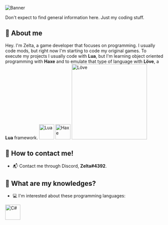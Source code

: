 ![Banner](https://i.imgur.com/9DoMUOS.png)

Don't expect to find general information here. Just my coding stuff.

## 🔷 About me
Hey. I'm Zelta, a game developer that focuses on programming.
I usually code mods, but right now I'm starting to code my original games.
To execute my projects I usually code with **Lua**, but I'm learning object oriented programming with **Haxe** and to emulate that type of language with **Löve**, a **Lua** framework.
<img title="Lua" src="https://upload.wikimedia.org/wikipedia/commons/thumb/c/cf/Lua-Logo.svg/1200px-Lua-Logo.svg.png" width="48"/> <img title="Haxe" src="https://cdn.jsdelivr.net/gh/devicons/devicon/icons/haxe/haxe-original.svg" width="48"/>
<img title="Löve" src="https://upload.wikimedia.org/wikipedia/commons/thumb/a/a5/L%C3%96VE_logo.svg/240px-L%C3%96VE_logo.svg.png" width="240"/>


## 🧾 How to contact me!

-  📬 Contact me through Discord, **Zelta#4392**.

## 🧠 What are my knowledges?

-  💻 I'm interested about these programming languages:

 <img title="C#" src="https://upload.wikimedia.org/wikipedia/commons/thumb/0/0d/C_Sharp_wordmark.svg/640px-C_Sharp_wordmark.svg.png" width="48"/>